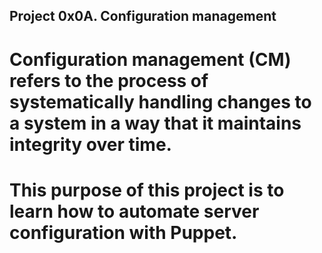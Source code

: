 ## Project 0x0A. Configuration management

# Configuration management (CM) refers to the process of systematically handling changes to a system in a way that it maintains integrity over time.
# This purpose of this project is to learn how to automate server configuration with Puppet.
